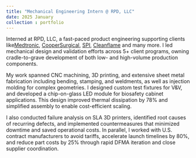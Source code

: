 ```yaml
---
title: "Mechanical Engineering Intern @ RPD, LLC"
date: 2025 January 
collection : portfolio
---
```

Interned at RPD, LLC, a fast-paced product engineering supporting clients like[Medtronic](https://www.medtronic.com/en-us/index.html), [CooperSurgical](https://www.coopersurgical.com/), [SPI](https://www.spi-co.com/), [Cleanflame](https://www.cleanflameus.com/) and many more. I led mechanical design and validation efforts across 5+ client programs, owning cradle-to-grave development of both low- and high-volume production components.

My work spanned CNC machining, 3D printing, and extensive sheet metal fabrication including bending, stamping, and weldments, as well as injection molding for complex geometries. I designed custom test fixtures for V&V, and developed a chip-on-glass LED module for biosafety cabinet applications. This design improved thermal dissipation by 78% and simplified assembly to enable cost-efficient scaling.

I also conducted failure analysis on SLA 3D printers, identified root causes of recurring defects, and implemented countermeasures that minimized downtime and saved operational costs. In parallel, I worked with U.S. contract manufacturers to avoid tariffs, accelerate launch timelines by 80%, and reduce part costs by 25% through rapid DFMA iteration and close supplier coordination.

